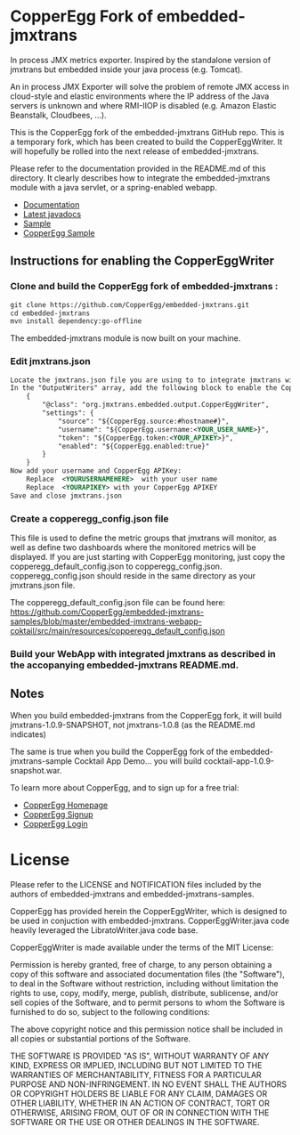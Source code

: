 # CopperEgg Fork of embedded-jmxtrans

In process JMX metrics exporter. Inspired by the standalone version of jmxtrans but embedded inside your java process (e.g. Tomcat).

An in process JMX Exporter will solve the problem of remote JMX access in cloud-style and elastic environments where the IP address of the Java servers is unknown and where RMI-IIOP is disabled (e.g. Amazon Elastic Beanstalk, Cloudbees, ...).

This is the CopperEgg fork of the embedded-jmxtrans GitHub repo. This is a temporary fork, which has been created to build the CopperEggWriter.
It will hopefully be rolled into the next release of embedded-jmxtrans. 

Please refer to the documentation provided in the README.md of this directory. It clearly describes how to integrate the embedded-jmxtrans module with
a java servlet, or a spring-enabled webapp.

* [Documentation](https://github.com/jmxtrans/embedded-jmxtrans/wiki)
* [Latest javadocs](http://jmxtrans.github.com/embedded-jmxtrans/apidocs/)
* [Sample](https://github.com/CopperEgg/embedded-jmxtrans)
* [CopperEgg Sample](https://github.com/CopperEgg/embedded-jmxtrans-samples)


## Instructions for enabling the CopperEggWriter


### Clone and build the CopperEgg fork of embedded-jmxtrans :

```xml
git clone https://github.com/CopperEgg/embedded-jmxtrans.git
cd embedded-jmxtrans
mvn install dependency:go-offline
```
The embedded-jmxtrans module is now built on your machine.


### Edit jmxtrans.json

```xml
Locate the jmxtrans.json file you are using to to integrate jmxtrans with your webapp.
In the "OutputWriters" array, add the following block to enable the CopperEggWriter:
    {
        "@class": "org.jmxtrans.embedded.output.CopperEggWriter",
        "settings": {
            "source": "${CopperEgg.source:#hostname#}",
            "username": "${CopperEgg.username:<YOUR_USER_NAME>}",
            "token": "${CopperEgg.token:<YOUR_APIKEY>}",
            "enabled": "${CopperEgg.enabled:true}"
        }
    }
Now add your username and CopperEgg APIKey:
    Replace  <YOURUSERNAMEHERE>  with your user name
    Replace  <YOURAPIKEY> with your CopperEgg APIKEY
Save and close jmxtrans.json
```

### Create a copperegg_config.json file
This file is used to define the metric groups that jmxtrans will monitor, as well as define two dashboards where the monitored metrics will be displayed.
If you are just starting with CopperEgg monitoring, just copy the copperegg_default_config.json to copperegg_config.json. copperegg_config.json should 
reside in the same directory as your jmxtrans.json file.

The copperegg_default_config.json file can be found here:
  https://github.com/CopperEgg/embedded-jmxtrans-samples/blob/master/embedded-jmxtrans-webapp-coktail/src/main/resources/copperegg_default_config.json

### Build your WebApp with integrated jmxtrans as described in the accopanying embedded-jmxtrans README.md.


## Notes

When you build embedded-jmxtrans from the CopperEgg fork, it will build jmxtrans-1.0.9-SNAPSHOT, not jmxtrans-1.0.8 (as the README.md indicates)

The same is true when you build the CopperEgg fork of the embedded-jmxtrans-sample Cocktail App Demo... you will build cocktail-app-1.0.9-snapshot.war.


To learn more about CopperEgg, and to sign up for a free trial: 
* [CopperEgg Homepage](http://www.copperegg.com)
* [CopperEgg Signup](https://app.copperegg.com/signup)
* [CopperEgg Login](https://app.copperegg.com/login)


License
==================

Please refer to the LICENSE and NOTIFICATION files included by the authors of embedded-jmxtrans and embedded-jmxtrans-samples.

CopperEgg has provided herein the CopperEggWriter, which is designed to be used in conjuction with embedded-jmxtrans.
CopperEggWriter.java code heavily leveraged the LibratoWriter.java code base.

CopperEggWriter is made available under the terms of the MIT License:

Permission is hereby granted, free of charge, to any person obtaining a
copy of this software and associated documentation files (the "Software"),
to deal in the Software without restriction, including without
limitation the rights to use, copy, modify, merge, publish, distribute,
sublicense, and/or sell copies of the Software, and to permit persons
to whom the Software is furnished to do so, subject to the following conditions:

The above copyright notice and this permission notice shall be included
in all copies or substantial portions of the Software.

THE SOFTWARE IS PROVIDED "AS IS", WITHOUT WARRANTY OF ANY KIND, EXPRESS
OR IMPLIED, INCLUDING BUT NOT LIMITED TO THE WARRANTIES OF MERCHANTABILITY,
FITNESS FOR A PARTICULAR PURPOSE AND NON-INFRINGEMENT. IN NO EVENT SHALL
THE AUTHORS OR COPYRIGHT HOLDERS BE LIABLE FOR ANY CLAIM, DAMAGES OR
OTHER LIABILITY, WHETHER IN AN ACTION OF CONTRACT, TORT OR OTHERWISE,
ARISING FROM, OUT OF OR IN CONNECTION WITH THE SOFTWARE OR THE USE OR
OTHER DEALINGS IN THE SOFTWARE.






